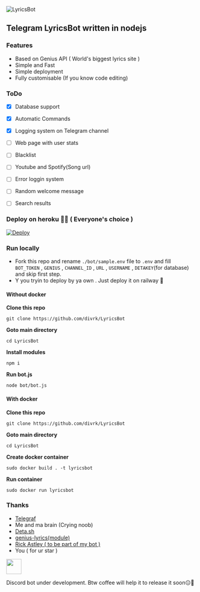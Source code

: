 ![LyricsBot](https://divrk.pages.dev/img/lyricsbot.png)

## Telegram LyricsBot written in nodejs

### Features

- Based on Genius API ( World's biggest lyrics site )
- Simple and Fast 
- Simple deployment
- Fully customisable (If you know code editing)

### ToDo

- [x] Database support
- [x] Automatic Commands
- [x] Logging system on Telegram channel
- [ ] Web page with user stats
- [ ] Blacklist
- [ ] Youtube and Spotify(Song url)
- [ ] Error loggin system
- [ ] Random welcome message
- [ ] Search results


### Deploy on heroku 🤷🏻 ( Everyone's choice )

[![Deploy](https://www.herokucdn.com/deploy/button.svg)](https://heroku.com/deploy?template=https://github.com/divrk/LyricsBot)

### Run locally

- Fork this repo and rename ```./bot/sample.env``` file to ```.env``` and fill ```BOT_TOKEN``` , ```GENIUS``` , ```CHANNEL_ID``` , ```URL``` , ```USERNAME``` , ```DETAKEY```(for database)  and skip  first step.
- Y you tryin to deploy by ya own . Just deploy it on railway 🚞

#### Without docker

**Clone this repo**

```
git clone https://github.com/divrk/LyricsBot
```

**Goto main directory**

```
cd LyricsBot
```

**Install modules**

```
npm i
```
**Run bot.js**

```
node bot/bot.js
```
#### With docker

**Clone this repo**

```
git clone https://github.com/divrk/LyricsBot
```

**Goto main directory**

```
cd LyricsBot
```
**Create docker container**

```
sudo docker build . -t lyricsbot
```

**Run container**

```
sudo docker run lyricsbot
```
### Thanks

- [Telegraf](https://telegraf.js.org)
- Me and ma brain (Crying noob)
- [Deta.sh](https://deta.sh)
- [genius-lyrics(module)](https://www.npmjs.com/package/genius-lyrics)
- [Rick Astley ( to be part of my bot )](https://youtu.be/dQw4w9WgXcQ)
- You ( for ur star )


<a href="https://www.buymeacoffee.com/d4rk"><img height="40px" src="https://img.buymeacoffee.com/button-api/?text=Buy me a coffee&emoji=&slug=d4rk&button_colour=FFDD00&font_colour=000000&font_family=Cookie&outline_colour=000000&coffee_colour=ffffff"></a>



Discord bot under development. Btw coffee will help it to release it soon😑🤷
